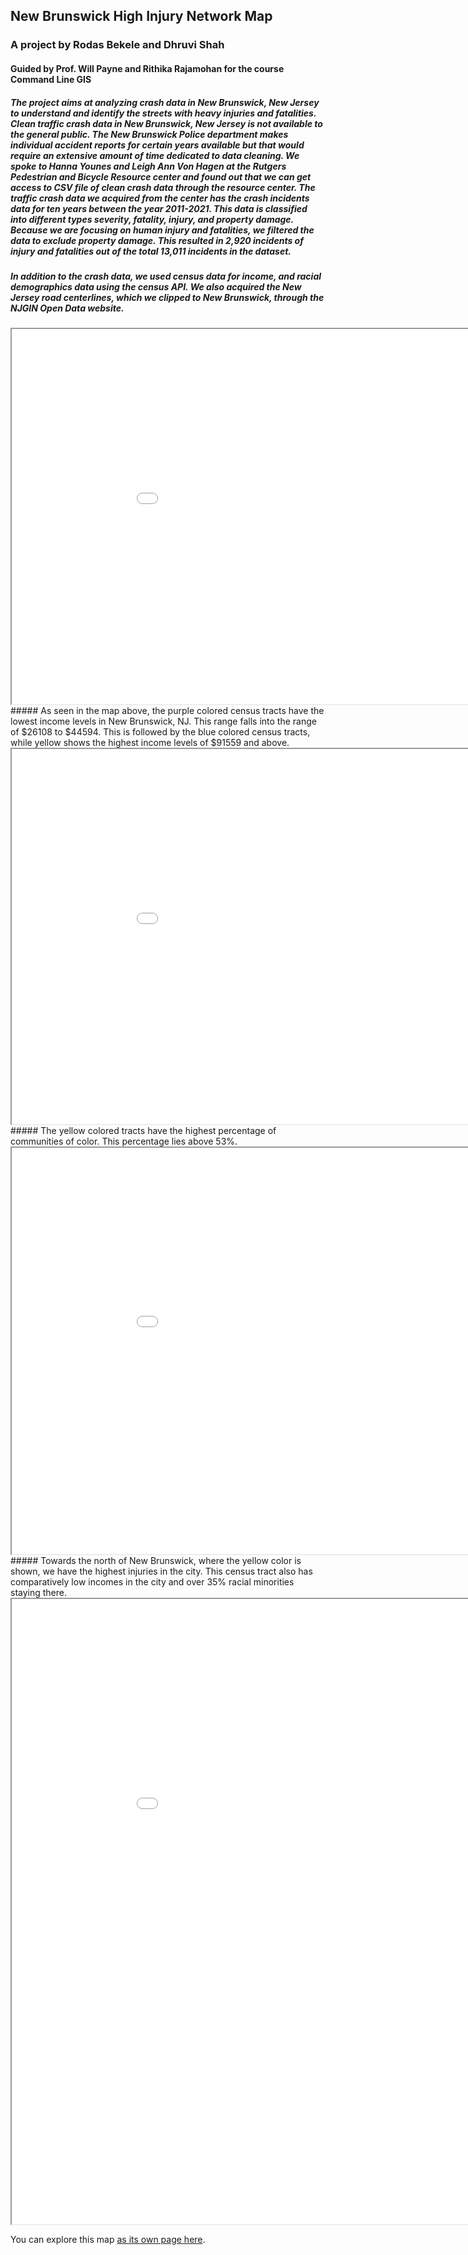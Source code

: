## New Brunswick High Injury Network Map
### A project by Rodas Bekele and Dhruvi Shah
#### Guided by Prof. Will Payne and Rithika Rajamohan for the course Command Line GIS

##### The project aims at analyzing crash data in New Brunswick, New Jersey to understand and identify the streets with heavy injuries and fatalities. Clean traffic crash data in New Brunswick, New Jersey is not available to the general public. The New Brunswick Police department makes individual accident reports for certain years available but that would require an extensive amount of time dedicated to data cleaning. We spoke to Hanna Younes and Leigh Ann Von Hagen at the Rutgers Pedestrian and Bicycle Resource center and found out that we can get access to CSV file of clean crash data through the resource center. The traffic crash data we acquired from the center has the crash incidents data for ten years between the year 2011-2021. This data is classified into different types severity, fatality, injury, and property damage. Because we are focusing on human injury and fatalities, we filtered the data to exclude property damage. This resulted in 2,920 incidents of injury and fatalities out of the total 13,011 incidents in the dataset. 
##### In addition to the crash data, we used census data for income, and racial demographics data using the census API. We also acquired the New Jersey road centerlines, which we clipped to New Brunswick, through the NJGIN Open Data website.

<iframe src="Image showing Income Levels.png" height="600" width="1000"></iframe>
##### As seen in the map above, the purple colored census tracts have the lowest income levels in New Brunswick, NJ. This range falls into the range of $26108 to $44594. This is followed by the blue colored census tracts, while yellow shows the highest income levels of $91559 and above. 

<iframe src="Image showing Communities of Concern.png" height="600" width="1000"></iframe>
##### The yellow colored tracts have the highest percentage of communities of color. This percentage lies above 53%. 

<iframe src="Total_Injuries_by_cenus_tract.png" height="650" width="1000"></iframe>
##### Towards the north of New Brunswick, where the yellow color is shown, we have the highest injuries in the city. This census tract also has comparatively low incomes in the city and over 35% racial minorities staying there.

<iframe src="HIN.html" height="1000" width="1000"></iframe>

You can explore this map [as its own page here](HIN.html). 
